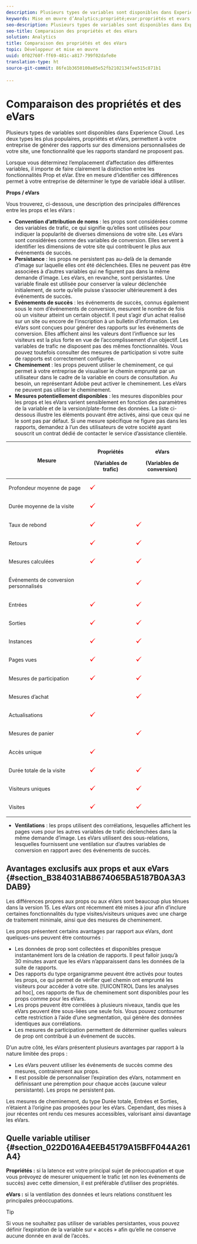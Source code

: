 ```yaml
---
description: Plusieurs types de variables sont disponibles dans Experience Cloud. Les deux types les plus populaires, propriétés et eVars, permettent à votre entreprise de générer des rapports sur des dimensions personnalisées de votre site, une fonctionnalité que les rapports standard ne proposent pas.
keywords: Mise en œuvre d’Analytics;propriété;evar;propriétés et evars;convention d’affectation de nom;variables de trafic;persistance;événement de succès;cheminement
seo-description: Plusieurs types de variables sont disponibles dans Experience Cloud. Les deux types les plus populaires, propriétés et eVars, permettent à votre entreprise de générer des rapports sur des dimensions personnalisées de votre site, une fonctionnalité que les rapports standard ne proposent pas.
seo-title: Comparaison des propriétés et des eVars
solution: Analytics
title: Comparaison des propriétés et des eVars
topic: Développeur et mise en œuvre
uuid: 0f02760f-ff69-481c-a817-799f02dafe8e
translation-type: ht
source-git-commit: 86fe1b3650100a05e52fb2102134fee515c871b1

---
```



# Comparaison des propriétés et des eVars

Plusieurs types de variables sont disponibles dans Experience Cloud. Les deux types les plus populaires, propriétés et eVars, permettent à votre entreprise de générer des rapports sur des dimensions personnalisées de votre site, une fonctionnalité que les rapports standard ne proposent pas.

Lorsque vous déterminez l’emplacement d’affectation des différentes variables, il importe de faire clairement la distinction entre les fonctionnalités Prop et eVar. Etre en mesure d’identifier ces différences permet à votre entreprise de déterminer le type de variable idéal à utiliser.

**Props / eVars**

Vous trouverez, ci-dessous, une description des principales différences entre les props et les eVars :

* **Convention d’attribution de noms** : les props sont considérées comme des variables de trafic, ce qui signifie qu’elles sont utilisées pour indiquer la popularité de diverses dimensions de votre site. Les eVars sont considérées comme des variables de conversion. Elles servent à identifier les dimensions de votre site qui contribuent le plus aux événements de succès.
* **Persistance** : les props ne persistent pas au-delà de la demande d’image sur laquelle elles ont été déclenchées. Elles ne peuvent pas être associées à d’autres variables qui ne figurent pas dans la même demande d’image. Les eVars, en revanche, sont persistantes. Une variable finale est utilisée pour conserver la valeur déclenchée initialement, de sorte qu’elle puisse s’associer ultérieurement à des événements de succès.
* **Evénements de succès** : les événements de succès, connus également sous le nom d’événements de conversion, mesurent le nombre de fois où un visiteur atteint un certain objectif. Il peut s’agir d’un achat réalisé sur un site ou encore de l’inscription à un bulletin d’information. Les eVars sont conçues pour générer des rapports sur les événements de conversion. Elles affichent ainsi les valeurs dont l’influence sur les visiteurs est la plus forte en vue de l’accomplissement d’un objectif. Les variables de trafic ne disposent pas des mêmes fonctionnalités. Vous pouvez toutefois consulter des mesures de participation si votre suite de rapports est correctement configurée.
* **Cheminement** : les props peuvent utiliser le cheminement, ce qui permet à votre entreprise de visualiser le chemin emprunté par un utilisateur dans le cadre de la variable en cours de consultation. Au besoin, un représentant Adobe peut activer le cheminement. Les eVars ne peuvent pas utiliser le cheminement.
* **Mesures potentiellement disponibles** : les mesures disponibles pour les props et les eVars varient sensiblement en fonction des paramètres de la variable et de la version/plate-forme des données. La liste ci-dessous illustre les éléments pouvant être activés, ainsi que ceux qui ne le sont pas par défaut. Si une mesure spécifique ne figure pas dans les rapports, demandez à l’un des utilisateurs de votre société ayant souscrit un contrat dédié de contacter le service d’assistance clientèle.

<table id="table_FB963F60857A4AD79562324FB6F4B6A9"> 
 <thead> 
  <tr> 
   <th colname="col1" class="entry"> <p>Mesure </p> </th> 
   <th colname="col2" class="entry"> <p>Propriétés </p> <p>(Variables de trafic) </p> </th> 
   <th colname="col3" class="entry"> <p>eVars </p> <p>(Variables de conversion) </p> </th> 
  </tr>
 </thead>
 <tbody> 
  <tr> 
   <td colname="col1"> <p>Profondeur moyenne de page </p> </td> 
   <td colname="col2"> <p><img  src="assets/check-mark.png" id="image_165C1BF1574247CEA9190ADCABF79D69" /> </p> </td> 
   <td colname="col3"> </td> 
  </tr> 
  <tr> 
   <td colname="col1"> <p>Durée moyenne de la visite </p> </td> 
   <td colname="col2"> <p><img  src="assets/check-mark.png" id="image_9F0F396E11B442959EC3E5D4D508496D" /> </p> </td> 
   <td colname="col3"> </td> 
  </tr> 
  <tr> 
   <td colname="col1"> <p>Taux de rebond </p> </td> 
   <td colname="col2"> <p><img  src="assets/check-mark.png" id="image_A268EAF747EA45F8A6A93A1B66667A06" /> </p> </td> 
   <td colname="col3"> <p><img  src="assets/check-mark.png" id="image_09D486144CEA4293A505DCA3F90B82EC" /> </p> </td> 
  </tr> 
  <tr> 
   <td colname="col1"> <p>Retours </p> </td> 
   <td colname="col2"> <p><img  src="assets/check-mark.png" id="image_471A02B78FD842BB97ED3FF4A5908B03" /> </p> </td> 
   <td colname="col3"> <p><img  src="assets/check-mark.png" id="image_D2F11B5687484D9EBF6D1DEB3F303A20" /> </p> </td> 
  </tr> 
  <tr> 
   <td colname="col1"> <p>Mesures calculées </p> </td> 
   <td colname="col2"> <p><img  src="assets/check-mark.png" id="image_7FAB1CF2ACC44D9198C648D3FC9E52D9" /> </p> </td> 
   <td colname="col3"> <p><img  src="assets/check-mark.png" id="image_8BCC2EE92CC04778809D1BD48D2623D7" /> </p> </td> 
  </tr> 
  <tr> 
   <td colname="col1"> <p>Événements de conversion personnalisés </p> </td> 
   <td colname="col2"> </td> 
   <td colname="col3"> <p><img  src="assets/check-mark.png" id="image_D75C764B83AE4491A7E68C459FED1300" /> </p> </td> 
  </tr> 
  <tr> 
   <td colname="col1"> <p>Entrées </p> </td> 
   <td colname="col2"> <p><img  src="assets/check-mark.png" id="image_E9A1FCDFCB924D75ABFAEBD5570D4EE0" /> </p> </td> 
   <td colname="col3"> <p><img  src="assets/check-mark.png" id="image_F5E57974B5A64F3FA3A145428420EB23" /> </p> </td> 
  </tr> 
  <tr> 
   <td colname="col1"> <p>Sorties </p> </td> 
   <td colname="col2"> <p><img  src="assets/check-mark.png" id="image_BE343F94EAD74D54B6ABC80E8A76A9BD" /> </p> </td> 
   <td colname="col3"> <p><img  src="assets/check-mark.png" id="image_3183B2BB62C24B048EDED3295F2BEC85" /> </p> </td> 
  </tr> 
  <tr> 
   <td colname="col1"> <p>Instances </p> </td> 
   <td colname="col2"> <p><img  src="assets/check-mark.png" id="image_8733F5AC189E43DAA8D1847416EA68C8" /> </p> </td> 
   <td colname="col3"> <p><img  src="assets/check-mark.png" id="image_B10AB2898F3D4EBA947FADB27B118143" /> </p> </td> 
  </tr> 
  <tr> 
   <td colname="col1"> <p>Pages vues </p> </td> 
   <td colname="col2"> <p><img  src="assets/check-mark.png" id="image_8BD2B23FBDA64A648BED40A2993F7C1C" /> </p> </td> 
   <td colname="col3"> <p><img  src="assets/check-mark.png" id="image_CBDFD74340FA4973847033C1F956F0AC" /> </p> </td> 
  </tr> 
  <tr> 
   <td colname="col1"> <p>Mesures de participation </p> </td> 
   <td colname="col2"> <p><img  src="assets/check-mark.png" id="image_E63F978830FB46809E62654F37C4C182" /> </p> </td> 
   <td colname="col3"> <p><img  src="assets/check-mark.png" id="image_6AB756A4598F4452887D29AD4971985A" /> </p> </td> 
  </tr> 
  <tr> 
   <td colname="col1"> <p>Mesures d’achat </p> </td> 
   <td colname="col2"> </td> 
   <td colname="col3"> <p><img  src="assets/check-mark.png" id="image_8F8AB7CD02764245BA73CA1E6B69BAE1" /> </p> </td> 
  </tr> 
  <tr> 
   <td colname="col1"> <p>Actualisations </p> </td> 
   <td colname="col2"> <p><img  src="assets/check-mark.png" id="image_FBE0C84E01004937B7B408198A33A9E7" /> </p> </td> 
   <td colname="col3"> </td> 
  </tr> 
  <tr> 
   <td colname="col1"> <p>Mesures de panier </p> </td> 
   <td colname="col2"> </td> 
   <td colname="col3"> <p><img  src="assets/check-mark.png" id="image_123993465D734EABB311730ED03263F6" /> </p> </td> 
  </tr> 
  <tr> 
   <td colname="col1"> <p>Accès unique </p> </td> 
   <td colname="col2"> <p><img  src="assets/check-mark.png" id="image_038C6991E3F341B18E7A355D17C88895" /> </p> </td> 
   <td colname="col3"> </td> 
  </tr> 
  <tr> 
   <td colname="col1"> <p>Durée totale de la visite </p> </td> 
   <td colname="col2"> <p><img  src="assets/check-mark.png" id="image_090587D29F1649319033D5A15B34B138" /> </p> </td> 
   <td colname="col3"> <p><img  src="assets/check-mark.png" id="image_841DF09FD32A44B1B1B876F4E0CE29AC" /> </p> </td> 
  </tr> 
  <tr> 
   <td colname="col1"> <p>Visiteurs uniques </p> </td> 
   <td colname="col2"> <p><img  src="assets/check-mark.png" id="image_38556E6A43B04E2E8A01855452D30A83" /> </p> </td> 
   <td colname="col3"> <p><img  src="assets/check-mark.png" id="image_F5D4BDE1AA9C4C58A6402418390EEC52" /> </p> </td> 
  </tr> 
  <tr> 
   <td colname="col1"> <p>Visites </p> </td> 
   <td colname="col2"> <p><img  src="assets/check-mark.png" id="image_017BB279C5824028870360A5D4D27556" /> </p> </td> 
   <td colname="col3"> <p><img  src="assets/check-mark.png" id="image_2832E346D220429DA643B908EC10260D" /> </p> </td> 
  </tr> 
 </tbody> 
</table>

* **Ventilations** : les props utilisent des corrélations, lesquelles affichent les pages vues pour les autres variables de trafic déclenchées dans la même demande d’image. Les eVars utilisent des sous-relations, lesquelles fournissent une ventilation sur d’autres variables de conversion en rapport avec des événements de succès.

## Avantages exclusifs aux props et aux eVars {#section_B384031AB8674065BA5187B0A3A3DAB9}

Les différences propres aux props ou aux eVars sont beaucoup plus ténues dans la version 15. Les eVars ont récemment été mises à jour afin d’inclure certaines fonctionnalités du type visites/visiteurs uniques avec une charge de traitement minimale, ainsi que des mesures de cheminement.

Les props présentent certains avantages par rapport aux eVars, dont quelques-uns peuvent être contournés :

* Les données de prop sont collectées et disponibles presque instantanément lors de la création de rapports. Il peut falloir jusqu’à 30 minutes avant que les eVars n’apparaissent dans les données de la suite de rapports.
* Des rapports du type organigramme peuvent être activés pour toutes les props, ce qui permet de vérifier quel chemin ont emprunté les visiteurs pour accéder à votre site. [!UICONTROL Dans les analyses ad hoc], ces rapports de flux de cheminement sont disponibles pour les props comme pour les eVars.
* Les props peuvent être corrélées à plusieurs niveaux, tandis que les eVars peuvent être sous-liées une seule fois. Vous pouvez contourner cette restriction à l’aide d’une segmentation, qui génère des données identiques aux corrélations.
* Les mesures de participation permettent de déterminer quelles valeurs de prop ont contribué à un événement de succès.

D’un autre côté, les eVars présentent plusieurs avantages par rapport à la nature limitée des props :

* Les eVars peuvent utiliser les événements de succès comme des mesures, contrairement aux props.
* Il est possible de personnaliser l’expiration des eVars, notamment en définissant une péremption pour chaque accès (aucune valeur persistante). Les props ne persistent pas.

Les mesures de cheminement, du type Durée totale, Entrées et Sorties, n’étaient à l’origine pas proposées pour les eVars. Cependant, des mises à jour récentes ont rendu ces mesures accessibles, valorisant ainsi davantage les eVars.

## Quelle variable utiliser {#section_022D016A4EEB45179A15BFF044A261A4}

**Propriétés :** si la latence est votre principal sujet de préoccupation et que vous prévoyez de mesurer uniquement le trafic (et non les événements de succès) avec cette dimension, il est préférable d’utiliser des propriétés.

**eVars :** si la ventilation des données et leurs relations constituent les principales préoccupations.

>[!TIP]
>
>Si vous ne souhaitez pas utiliser de variables persistantes, vous pouvez définir l’expiration de la variable sur « accès » afin qu’elle ne conserve aucune donnée en aval de l’accès.

